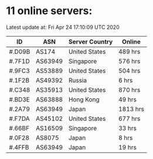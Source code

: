 # 11 online servers:

Latest update at: Fri Apr 24 17:10:09 UTC 2020

| ID | ASN | Server Country | Online |
| -- | --- | -------------- | ------ |
| #.D09B | AS174 | United States | 489 hrs |
| #.7F1D | AS63949 | Singapore | 576 hrs |
| #.9FC3 | AS53889 | United States | 504 hrs |
| #.1F2B | AS49392 | Russia | 6 hrs |
| #.C348 | AS35913 | United States | 870 hrs |
| #.BD3E | AS63888 | Hong Kong | 49 hrs |
| #.2A79 | AS63949 | Japan | 1813 hrs |
| #.F7DA | AS45102 | United States | 677 hrs |
| #.66BF | AS16509 | Singapore | 33 hrs |
| #.0F28 | AS8075 | Japan | 8 hrs |
| #.4FFB | AS63949 | Japan | 19 hrs |

